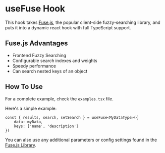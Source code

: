 # useFuse Hook

This hook takes [Fuse.js](https://fusejs.io/), the popular client-side fuzzy-searching library, and puts it into a dynamic react hook with full TypeScript support.

## Fuse.js Advantages
* Frontend Fuzzy Searching
* Configurable search indexes and weights
* Speedy performance
* Can search nested keys of an object


## How To Use
For a complete example, check the `examples.tsx` file.

Here's a simple example:

```
const { results, search, setSearch } = useFuse<MyDataType>({
    data: myData,
    keys: ['name', 'description']
})
```

You can also use any additional parameters or config settings found in the [Fuse.js Library](https://fusejs.io/).